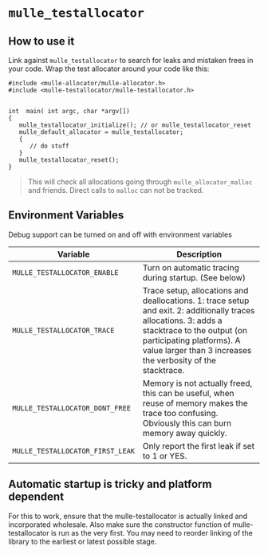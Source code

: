 # `mulle_testallocator`

## How to use it


Link against `mulle_testallocator` to search for leaks and mistaken frees in
your code. Wrap the test allocator around your code like this:

```
#include <mulle-allocator/mulle-allocator.h>
#include <mulle-testallocator/mulle-testallocator.h>


int  main( int argc, char *argv[])
{
   mulle_testallocator_initialize(); // or mulle_testallocator_reset
   mulle_default_allocator = mulle_testallocator;
   {
      // do stuff
   }
   mulle_testallocator_reset();
}
```

> This will check all allocations going through `mulle_allocator_malloc` and
friends. Direct calls to `malloc` can not be tracked.


## Environment Variables

Debug support can be turned on and off with environment variables

Variable                         | Description
-------------------------------- | ------------------------------------
`MULLE_TESTALLOCATOR_ENABLE`     | Turn on automatic tracing during startup. (See below)
`MULLE_TESTALLOCATOR_TRACE`      | Trace setup, allocations and deallocations. 1: trace setup and exit. 2: additionally traces allocations. 3: adds a stacktrace to the output (on participating platforms). A value larger than 3 increases the verbosity of the stacktrace.
`MULLE_TESTALLOCATOR_DONT_FREE`  | Memory is not actually freed, this can be useful, when reuse of memory makes the trace too confusing. Obviously this can burn memory away quickly.
`MULLE_TESTALLOCATOR_FIRST_LEAK` | Only report the first leak if set to 1 or YES.


## Automatic startup is tricky and platform dependent

For this to work, ensure that the mulle-testallocator is actually linked and
incorporated wholesale. Also make sure the constructor function of
mulle-testallocator is run as the very first. You may need to reorder
linking of the library to the earliest or latest possible stage.
